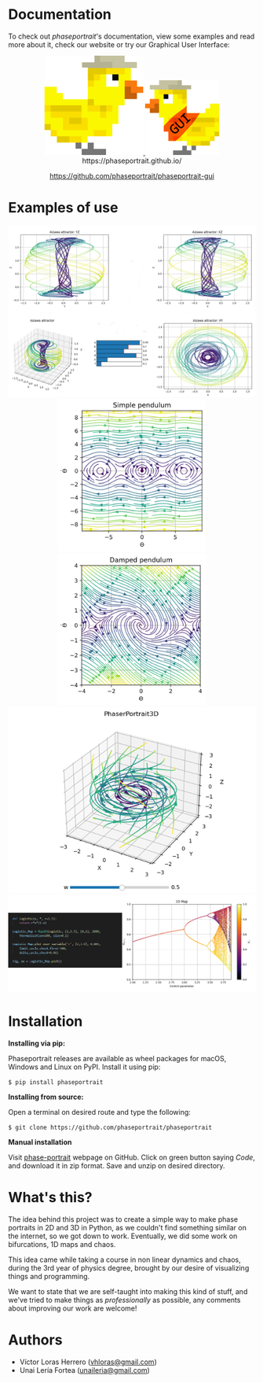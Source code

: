 # Documentation

To check out *phaseportrait*'s documentation, view some examples and read more about it, check our website or try our Graphical User Interface:



<a href="https://phaseportrait.github.io/">
<center>
<img src="docs/img/duckduck.png" width=40%>
</img>
<!-- </center> -->
</a>
<a href="https://github.com/phaseportrait/phaseportrait-gui">
<!-- <center> -->
<img src="docs/img/duckduck_son.png" width=30%>
</center>
</a>

<center>
<a>https://phaseportrait.github.io/
</a>

<a>https://github.com/phaseportrait/phaseportrait-gui
</a>
</center>








# Examples of use
<a href="https://phaseportrait.github.io/trajectories_examples/">
<center><img src="docs/imgs/trj_examples/Figure_7.png"></center>
</a>

<a href="https://phaseportrait.github.io/phaseportrait2d_examples/">
<center><img src="docs/imgs/index/pendulum_example.png" width=60%><img src="docs/imgs/index/damped_pendulum_example.png" width=60%></center>
</a>

<a>
<center><img src="docs/imgs/pp3d_examples/example.png"></center>
</a>

<a href="https://phaseportrait.github.io/mapsandcobweb_examples/">
<center><img src="docs/imgs/index/map_example_code.png"></center>
</a>


# Installation
**Installing via pip:**

Phaseportrait releases are available as wheel packages for macOS, Windows and Linux on PyPI. Install it using pip:
```
$ pip install phaseportrait
```

**Installing from source:**

Open a terminal on desired route and type the following:
```
$ git clone https://github.com/phaseportrait/phaseportrait
```
**Manual installation**

Visit [phase-portrait](https://github.com/phaseportrait/phaseportrait) webpage on GitHub. Click on green button saying *Code*, and download it in zip format.
Save and unzip on desired directory.

# What's this?
The idea behind this project was to create a simple way to make phase portraits in 2D and 3D in Python, as we couldn't find something similar on the internet, so we got down to work. Eventually, we did some work on bifurcations, 1D maps and chaos.

This idea came while taking a course in non linear dynamics and chaos, during the 3rd year of physics degree, brought by our desire of visualizing things and programming.



We want to state that we are self-taught into making this kind of stuff, and we've tried to make things as *professionally* as possible, any comments about improving our work are welcome!

<!-- ## **Disclaimer:**

**Today's date (July 2021), we've decided to cease our work on this project (for the moment, as we have to move on other things). Therefore, this is the 'final' version of the project, there are no more features incoming. We've tried to leave the code documentated and with good organisation in case someone wants to carry on with some idea! Cheers** -->

# Authors

- Víctor Loras Herrero (vhloras@gmail.com)
- Unai Lería Fortea (unaileria@gmail.com)